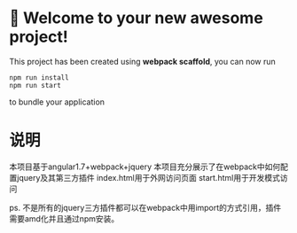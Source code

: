 # 🚀 Welcome to your new awesome project!

This project has been created using **webpack scaffold**, you can now run

```
npm run install
npm run start
```
to bundle your application



说明
===
本项目基于angular1.7+webpack+jquery
本项目充分展示了在webpack中如何配置jquery及其第三方插件
index.html用于外网访问页面
start.html用于开发模式访问

ps.
不是所有的jquery三方插件都可以在webpack中用import的方式引用，插件需要amd化并且通过npm安装。

